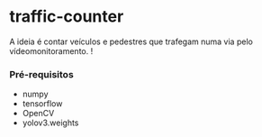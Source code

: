 # traffic-counter
A ideia é contar veículos e pedestres que trafegam numa via pelo vídeomonitoramento.
!
### Pré-requisitos
- numpy
- tensorflow
- OpenCV
- yolov3.weights
